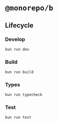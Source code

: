 # `@monorepo/b`

## Lifecycle

### Develop

```bash
bun run dev
```

### Build

```bash
bun run build
```

### Types

```bash
bun run typecheck
```

### Test

```bash
bun run test
```